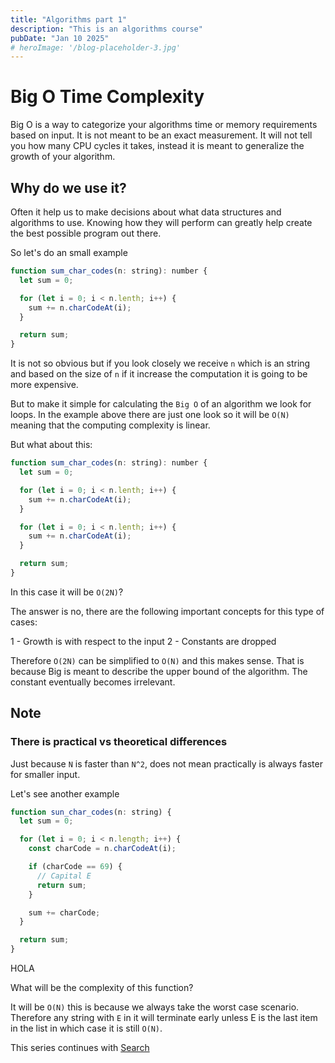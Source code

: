 ```yaml
---
title: "Algorithms part 1"
description: "This is an algorithms course"
pubDate: "Jan 10 2025"
# heroImage: '/blog-placeholder-3.jpg'
---
```


# Big O Time Complexity

Big O is a way to categorize your algorithms time or memory requirements based on input. It is not meant to be an exact measurement. It will not tell you how many CPU cycles it takes, instead it is meant to generalize the growth of your algorithm.

## Why do we use it?

Often it help us to make decisions about what data structures and algorithms to use. Knowing how they will perform can greatly help create the best possible program out there.

So let's do an small example

```js
function sum_char_codes(n: string): number {
  let sum = 0;

  for (let i = 0; i < n.lenth; i++) {
    sum += n.charCodeAt(i);
  }

  return sum;
}
```

It is not so obvious but if you look closely we receive `n` which is an string and based on the size of `n` if it increase the computation it is going to be more expensive.

But to make it simple for calculating the `Big O` of an algorithm we look for loops. In the example above there are just one look so it will be `O(N)` meaning that the computing complexity is linear.

But what about this:

```js
function sum_char_codes(n: string): number {
  let sum = 0;

  for (let i = 0; i < n.lenth; i++) {
    sum += n.charCodeAt(i);
  }

  for (let i = 0; i < n.lenth; i++) {
    sum += n.charCodeAt(i);
  }

  return sum;
}
```

In this case it will be `O(2N)`?

The answer is no, there are the following important concepts for this type of cases:

1 - Growth is with respect to the input
2 - Constants are dropped

Therefore `O(2N)` can be simplified to `O(N)` and this makes sense. That is because Big is meant to describe the upper bound of the algorithm. The constant eventually becomes irrelevant.

## Note

### There is practical vs theoretical differences

Just because `N` is faster than `N^2`, does not mean practically is always faster for smaller input.

Let's see another example

```js
function sun_char_codes(n: string) {
  let sum = 0;

  for (let i = 0; i < n.length; i++) {
    const charCode = n.charCodeAt(i);

    if (charCode == 69) {
      // Capital E
      return sum;
    }

    sum += charCode;
  }

  return sum;
}
```

HOLA

What will be the complexity of this function?

It will be `O(N)` this is because we always take the worst case scenario. Therefore any string with `E` in it will terminate early unless E is the last item in the list in which case it is still `O(N)`.

This series continues with [Search](https://carlos-website-sable.vercel.app/blog/search)
